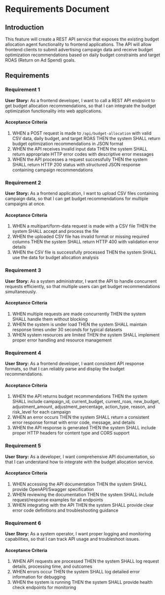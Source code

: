 # Requirements Document

## Introduction

This feature will create a REST API service that exposes the existing budget allocation agent functionality to frontend applications. The API will allow frontend clients to submit advertising campaign data and receive budget optimization recommendations based on daily budget constraints and target ROAS (Return on Ad Spend) goals.

## Requirements

### Requirement 1

**User Story:** As a frontend developer, I want to call a REST API endpoint to get budget allocation recommendations, so that I can integrate the budget optimization functionality into web applications.

#### Acceptance Criteria

1. WHEN a POST request is made to `/api/budget-allocation` with valid CSV data, daily budget, and target ROAS THEN the system SHALL return budget optimization recommendations in JSON format
2. WHEN the API receives invalid input data THEN the system SHALL return appropriate HTTP error codes with descriptive error messages
3. WHEN the API processes a request successfully THEN the system SHALL return HTTP 200 status with structured JSON response containing campaign recommendations

### Requirement 2

**User Story:** As a frontend application, I want to upload CSV files containing campaign data, so that I can get budget recommendations for multiple campaigns at once.

#### Acceptance Criteria

1. WHEN a multipart/form-data request is made with a CSV file THEN the system SHALL accept and process the file
2. WHEN the uploaded CSV file has invalid format or missing required columns THEN the system SHALL return HTTP 400 with validation error details
3. WHEN the CSV file is successfully processed THEN the system SHALL use the data for budget allocation analysis

### Requirement 3

**User Story:** As a system administrator, I want the API to handle concurrent requests efficiently, so that multiple users can get budget recommendations simultaneously.

#### Acceptance Criteria

1. WHEN multiple requests are made concurrently THEN the system SHALL handle them without blocking
2. WHEN the system is under load THEN the system SHALL maintain response times under 30 seconds for typical datasets
3. WHEN system resources are limited THEN the system SHALL implement proper error handling and resource management

### Requirement 4

**User Story:** As a frontend developer, I want consistent API response formats, so that I can reliably parse and display the budget recommendations.

#### Acceptance Criteria

1. WHEN the API returns budget recommendations THEN the system SHALL include campaign_id, current_budget, current_roas, new_budget, adjustment_amount, adjustment_percentage, action_type, reason, and risk_level for each campaign
2. WHEN an error occurs THEN the system SHALL return a consistent error response format with error code, message, and details
3. WHEN the API response is generated THEN the system SHALL include proper HTTP headers for content type and CORS support

### Requirement 5

**User Story:** As a developer, I want comprehensive API documentation, so that I can understand how to integrate with the budget allocation service.

#### Acceptance Criteria

1. WHEN accessing the API documentation THEN the system SHALL provide OpenAPI/Swagger specification
2. WHEN reviewing the documentation THEN the system SHALL include request/response examples for all endpoints
3. WHEN integrating with the API THEN the system SHALL provide clear error code definitions and troubleshooting guidance

### Requirement 6

**User Story:** As a system operator, I want proper logging and monitoring capabilities, so that I can track API usage and troubleshoot issues.

#### Acceptance Criteria

1. WHEN API requests are processed THEN the system SHALL log request details, processing time, and outcomes
2. WHEN errors occur THEN the system SHALL log detailed error information for debugging
3. WHEN the system is running THEN the system SHALL provide health check endpoints for monitoring